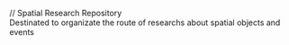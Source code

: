 // Spatial Research Repository  
Destinated to organizate the route of researchs about spatial objects and events  
